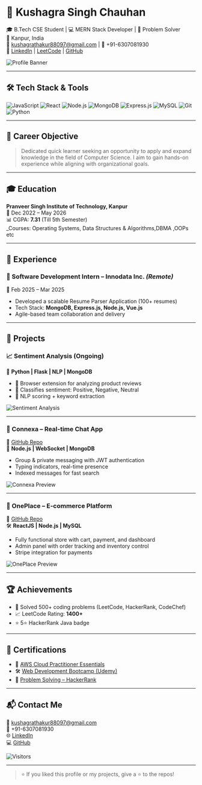 # 💼 Kushagra Singh Chauhan

🎓 B.Tech CSE Student | 💻 MERN Stack Developer | 🧠 Problem Solver  
📍 Kanpur, India  
📧 kushagrathakur88097@gmail.com | 📱 +91-6307081930  
🔗 [LinkedIn](https://in.linkedin.com/in/kushagra-s-7b383a227) | [LeetCode](https://leetcode.com/u/_roronoa_zoro/) | [GitHub](https://github.com/kushagrasingh21)

![Profile Banner](assets/banner.png)

---

## 🛠️ Tech Stack & Tools

![JavaScript](https://img.shields.io/badge/-JavaScript-black?style=flat&logo=javascript)
![React](https://img.shields.io/badge/-React-blue?style=flat&logo=react)
![Node.js](https://img.shields.io/badge/-Node.js-green?style=flat&logo=node.js)
![MongoDB](https://img.shields.io/badge/-MongoDB-darkgreen?style=flat&logo=mongodb)
![Express.js](https://img.shields.io/badge/-Express.js-grey?style=flat&logo=express)
![MySQL](https://img.shields.io/badge/-MySQL-blue?style=flat&logo=mysql)
![Git](https://img.shields.io/badge/-Git-orange?style=flat&logo=git)
![Python](https://img.shields.io/badge/-Python-black?style=flat&logo=python)

---

## 🎯 Career Objective

> Dedicated quick learner seeking an opportunity to apply and expand knowledge in the field of Computer Science. I aim to gain hands-on experience while aligning with organizational goals.

---

## 🎓 Education

**Pranveer Singh Institute of Technology, Kanpur**  
📅 Dec 2022 – May 2026  
📊 CGPA: **7.31** (Till 5th Semester)  
_Courses: Operating Systems, Data Structures & Algorithms,DBMA ,OOPs etc


---

## 💼 Experience

### 🔹 Software Development Intern – Innodata Inc. *(Remote)*  
📅 Feb 2025 – Mar 2025  
- Developed a scalable Resume Parser Application (100+ resumes)  
- Tech Stack: **MongoDB, Express.js, Node.js, Vue.js**  
- Agile-based team collaboration and delivery  

---

## 🚀 Projects

### 📈 Sentiment Analysis (Ongoing)
🧠 **Python | Flask | NLP | MongoDB**

- 📌 Browser extension for analyzing product reviews
- 💬 Classifies sentiment: Positive, Negative, Neutral
- 🧮 NLP scoring + keyword extraction

![Sentiment Analysis](assets/sentiment_demo.gif)

---

### 💬 Connexa – Real-time Chat App  
🔗 [GitHub Repo](https://github.com/kushagrasingh21/Connexa)  
🧩 **Node.js | WebSocket | MongoDB**

- Group & private messaging with JWT authentication
- Typing indicators, real-time presence
- Indexed messages for fast search

![Connexa Preview](assets/connexa_screenshot.png)

---

### 🛒 OnePlace – E-commerce Platform  
🔗 [GitHub Repo](https://github.com/kushagrasingh21/Oneplace)  
🛠️ **ReactJS | Node.js | MySQL**

- Fully functional store with cart, payment, and dashboard
- Admin panel with order tracking and inventory control
- Stripe integration for payments

![OnePlace Preview](assets/oneplace_screenshot.png)

---

## 🏆 Achievements

- 🧠 Solved 500+ coding problems (LeetCode, HackerRank, CodeChef)  
- 📈 LeetCode Rating: **1400+**  
- ⭐ 5⭐ HackerRank Java badge

---

## 📜 Certifications

- 🏅 [AWS Cloud Practitioner Essentials](https://drive.google.com/file/d/1Z7I8ykyLuGQESZYC2aUUd9vS_oKOg8e6/view?usp=drive_link)  
- 🛠️ [Web Development Bootcamp (Udemy)](https://drive.google.com/file/d/13VauY-PhGipRdJJMONKi68rs0efIGV4Z/view?usp=drive_link)  
- 🧩 [Problem Solving – HackerRank](https://drive.google.com/file/d/1Ts1HvZc7wVfkNZw7IRZX9r-TXdDs2vMJ/view?usp=drive_link)

---

## 📬 Contact Me

📧 kushagrathakur88097@gmail.com  
📱 +91-6307081930  
🌐 [LinkedIn](https://in.linkedin.com/in/kushagra-s-7b383a227)  
💻 [GitHub](https://github.com/kushagrasingh21)

![Visitors](https://visitor-badge.laobi.icu/badge?page_id=kushagrasingh21)

---

> ⭐ If you liked this profile or my projects, give a ⭐ to the repos!
